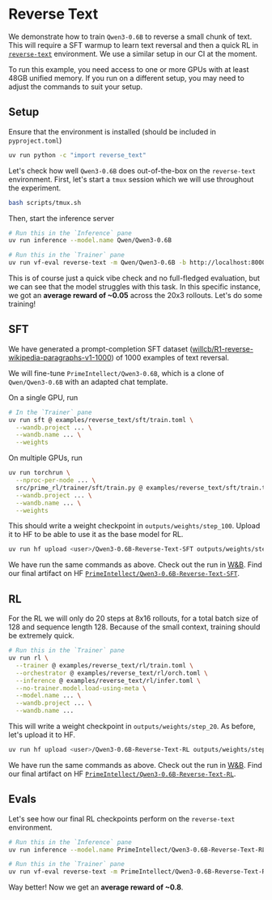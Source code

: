# Reverse Text

We demonstrate how to train `Qwen3-0.6B` to reverse a small chunk of text. This will require a SFT warmup to learn text reversal and then a quick RL in [`reverse-text`](https://app.primeintellect.ai/dashboard/environments/primeintellect/reverse-text) environment. We use a similar setup in our CI at the moment.

To run this example, you need access to one or more GPUs with at least 48GB unified memory. If you run on a different setup, you may need to adjust the commands to suit your setup.

## Setup

Ensure that the environment is installed (should be included in `pyproject.toml`)

```bash
uv run python -c "import reverse_text"
```

Let's check how well `Qwen3-0.6B` does out-of-the-box on the `reverse-text` environment. First, let's start a `tmux` session which we will use throughout the experiment.

```bash
bash scripts/tmux.sh
```

Then, start the inference server

```bash
# Run this in the `Inference` pane
uv run inference --model.name Qwen/Qwen3-0.6B
```

```bash
# Run this in the `Trainer` pane
uv run vf-eval reverse-text -m Qwen/Qwen3-0.6B -b http://localhost:8000/v1 -n 20 --max-tokens 1024
```

This is of course just a quick vibe check and no full-fledged evaluation, but we can see that the model struggles with this task. In this specific instance, we got an **average reward of ~0.05** across the 20x3 rollouts. Let's do some training!

## SFT

We have generated a prompt-completion SFT dataset ([willcb/R1-reverse-wikipedia-paragraphs-v1-1000](https://huggingface.co/willcb/R1-reverse-wikipedia-paragraphs-v1-1000)) of 1000 examples of text reversal.

We will fine-tune `PrimeIntellect/Qwen3-0.6B`, which is a clone of `Qwen/Qwen3-0.6B` with an adapted chat template. 

On a single GPU, run

```bash
# In the `Trainer` pane
uv run sft @ examples/reverse_text/sft/train.toml \
  --wandb.project ... \
  --wandb.name ... \
  --weights
```

On multiple GPUs, run

```bash
uv run torchrun \
  --nproc-per-node ... \
  src/prime_rl/trainer/sft/train.py @ examples/reverse_text/sft/train.toml \
  --wandb.project ... \
  --wandb.name ... \
  --weights
```

This should write a weight checkpoint in `outputs/weights/step_100`. Upload it to HF to be able to use it as the base model for RL.

```bash
uv run hf upload <user>/Qwen3-0.6B-Reverse-Text-SFT outputs/weights/step_100
```

We have run the same commands as above. Check out the run in [W&B](https://wandb.ai/primeintellect/examples?nw=s3p14m48jod). Find our final artifact on HF [`PrimeIntellect/Qwen3-0.6B-Reverse-Text-SFT`](https://huggingface.co/PrimeIntellect/Qwen3-0.6B-Reverse-Text-SFT).

## RL

For the RL we will only do 20 steps at 8x16 rollouts, for a total batch size of 128 and sequence length 128. Because of the small context, training should be extremely quick.

```bash
# Run this in the `Trainer` pane
uv run rl \
  --trainer @ examples/reverse_text/rl/train.toml \
  --orchestrator @ examples/reverse_text/rl/orch.toml \
  --inference @ examples/reverse_text/rl/infer.toml \
  --no-trainer.model.load-using-meta \
  --model.name ... \
  --wandb.project ... \
  --wandb.name ...
```

This will write a weight checkpoint in `outputs/weights/step_20`. As before, let's upload it to HF.

```bash
uv run hf upload <user>/Qwen3-0.6B-Reverse-Text-RL outputs/weights/step_20
```

We have run the same commands as above. Check out the run in [W&B](https://wandb.ai/primeintellect/examples?nw=yxjwjc556do). Find our final artifact on HF [`PrimeIntellect/Qwen3-0.6B-Reverse-Text-RL`](https://huggingface.co/PrimeIntellect/Qwen3-0.6B-Reverse-Text-RL).

## Evals

Let's see how our final RL checkpoints perform on the `reverse-text` environment.

```bash
# Run this in the `Inference` pane
uv run inference --model.name PrimeIntellect/Qwen3-0.6B-Reverse-Text-RL
```

```bash
# Run this in the `Trainer` pane
uv run vf-eval reverse-text -m PrimeIntellect/Qwen3-0.6B-Reverse-Text-RL -b http://localhost:8000/v1 -n 20 --max-tokens 1024
```

Way better! Now we get an **average reward of ~0.8**.